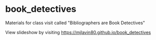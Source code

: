 # book_detectives
Materials for class visit called "Bibliographers are Book Detectives"

View slideshow by visiting https://mjlavin80.github.io/book_detectives
